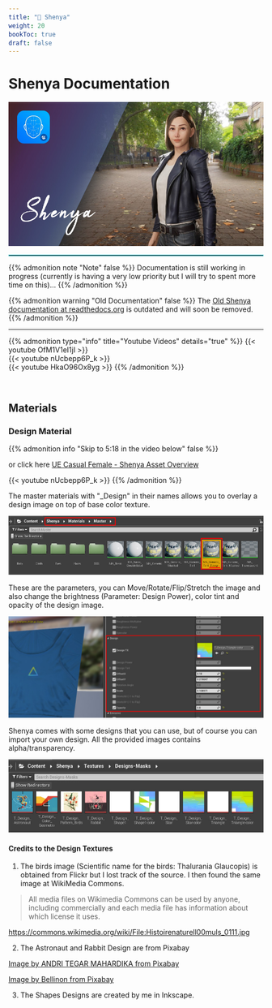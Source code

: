 ```yaml
---
title: "👸 Shenya"
weight: 20
bookToc: true
draft: false
---
```


Shenya Documentation
====================

![Shenya Cover](img/Shenya-cover.jpg)

<hr style="border: 1px solid #44c0c9;">

{{% admonition note "Note" false %}}
Documentation is still working in progress (currently is having a very low priority but I will try to spent more time on this)...
{{% /admonition %}}


{{% admonition warning "Old Documentation" false %}}
The [Old Shenya documentation at readthedocs.org](https://unreal-shenya.readthedocs.io/en/latest/updates-log.html) is outdated and will soon be removed.
{{% /admonition %}}

---

{{% admonition type="info" title="Youtube Videos" details="true" %}}
{{< youtube OfM1V1eI1jI >}}
<br/>
{{< youtube nUcbepp6P_k >}}
<br/>
{{< youtube HkaO96Ox8yg >}}
{{% /admonition %}}

<br/>

Materials
--------------------

### Design Material

{{% admonition info "Skip to 5:18 in the video below" false %}}

or click here [UE Casual Female - Shenya Asset Overview](https://www.youtube.com/watch?v=nUcbepp6P_k&t=318s)

{{< youtube nUcbepp6P_k >}}
{{% /admonition %}}

The master materials with "_Design" in their names allows you to overlay a design image on top of base color texture.

![Design Master Material in Content Folder](img/designs/design-master-material-in-content-folder.jpg)

These are the parameters, you can Move/Rotate/Flip/Stretch the image and also change the brightness (Parameter: Design Power), color tint and opacity of the design image.

![Design Material Parameters](img/designs/design-material-parameters.jpg)

Shenya comes with some designs that you can use, but of course you can import your own design. All the provided images contains alpha/transparency.

![Design Content Folder](img/designs/designs-content-folder.jpg)

#### Credits to the Design Textures

1. The birds image (Scientific name for the birds: Thalurania Glaucopis) is obtained from Flickr but I lost track of the source. I then found the same image at WikiMedia Commons.

> All media files on Wikimedia Commons can be used by anyone, including commercially and each media file has information about which license it uses.

<https://commons.wikimedia.org/wiki/File:Histoirenaturell00muls_0111.jpg>

2. The Astronaut and Rabbit Design are from Pixabay

[Image by ANDRI TEGAR MAHARDIKA from Pixabay](https://pixabay.com/vectors/astronaut-night-sky-star-7059915/)

[Image by Bellinon from Pixabay](https://pixabay.com/vectors/rabbit-heart-bunny-animal-pet-3075088/)

3. The Shapes Designs are created by me in Inkscape.


<div class="bones">
